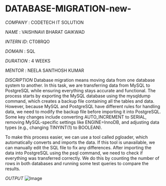 # DATABASE-MIGRATION-new-

*COMPANY* :   CODETECH IT SOLUTION

*NAME*   :   VAISHNAVI BHARAT GAIKWAD

*INTERN ID*: CT08RQO

*DOMAIN*   : SQL

*DURATION* : 4 WEEKS

*MENTOR*   : NEELA SANTHOSH KUMAR

*DISCRIPTION*
Database migration means moving data from one database system to another. In this task, we are transferring data from MySQL to PostgreSQL while ensuring everything stays accurate and functional. The process starts by exporting the MySQL database using the mysqldump command, which creates a backup file containing all the tables and data. However, because MySQL and PostgreSQL have different rules for handling data, we need to modify the backup file before importing it into PostgreSQL. Some key changes include converting AUTO_INCREMENT to SERIAL, removing MySQL-specific settings like ENGINE=InnoDB, and adjusting data types (e.g., changing TINYINT(1) to BOOLEAN).

To make this process easier, we can use a tool called pgloader, which automatically converts and imports the data. If this tool is unavailable, we can manually edit the SQL file to fix any differences. After importing the data into PostgreSQL using the psql command, we need to check if everything was transferred correctly. We do this by counting the number of rows in both databases and running some test queries to compare the results.

*OUTPUT*
![Image](https://github.com/user-attachments/assets/6c33eda8-8011-4f58-84ea-7b78eafd765b)
